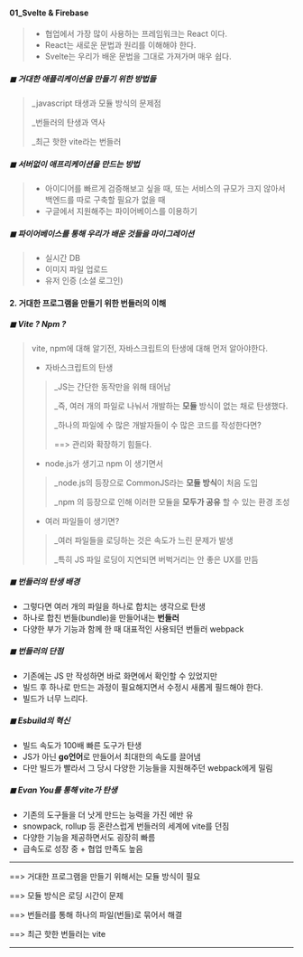 #### 01_Svelte & Firebase

> * 협업에서 가장 많이 사용하는 프레임워크는 React 이다. 
> * React는 새로운 문법과 원리를 이해해야 한다. 
> * Svelte는 우리가 배운 문법을 그대로 가져가며 매우 쉽다. 



##### ◼ 거대한 애플리케이션을 만들기 위한 방법들 

> _javascript 태생과 모듈 방식의 문제점
>
> _번들러의 탄생과 역사 
>
> _최근 핫한 vite라는 번들러 



##### ◼ 서버없이 애프리케이션을 만드는 방법 

> * 아이디어를 빠르게 검증해보고 싶을 때, 또는 서비스의 규모가 크지 않아서 백엔드를 따로 구축할 필요가 없을 때 
> * 구글에서 지원해주는 파이어베이스를 이용하기 



##### ◼ 파이어베이스를 통해 우리가 배운 것들을 마이그레이션 

> * 실시간 DB
> * 이미지 파일 업로드 
> * 유저 인증 (소셜 로그인)



#### 2. 거대한 프로그램을 만들기 위한 번들러의 이해 

##### ◼  Vite ? Npm ?

> vite, npm에 대해 알기전, 자바스크립트의 탄생에 대해 먼저 알아야한다.  
>
> * 자바스크립트의 탄생
>
> > _JS는 간단한 동작만을 위해 태어남 
> >
> > _즉, 여러 개의 파일로 나눠서 개발하는 **모듈** 방식이 없는 채로 탄생했다.
> >
> > _하나의 파일에 수 많은 개발자들이 수 많은 코드를 작성한다면? 
> >
> > ==> 관리와 확장하기 힘들다.  
>
> * node.js가 생기고 npm 이 생기면서 
>
> > _node.js의 등장으로 CommonJS라는 **모듈 방식**이 처음 도입
> >
> > _npm 의 등장으로 인해 이러한 모듈을 **모두가 공유** 할 수 있는 환경 조성
>
> * 여러 파일들이 생기면?
>
> > _여러 파일들을 로딩하는 것은 속도가 느린 문제가 발생 
> >
> > _특히 JS 파일 로딩이 지연되면 버벅거리는 안 좋은 UX를 만듬



##### ◼ 번들러의 탄생 배경 

* 그렇다면 여러 개의 파일을 하나로 합치는 생각으로 탄생
* 하나로 합친 번들(bundle)을 만들어내는 **번들러**
* 다양한 부가 기능과 함께 한 때 대표적인 사용되던 번들러 webpack



##### ◼ 번들러의 단점

* 기존에는 JS 만 작성하면 바로 화면에서 확인할 수 있었지만
* 빌드 후 하나로 만드는 과정이 필요해지면서 수정시 새롭게 필드해야 한다. 
* 빌드가 너무 느리다. 



##### ◼ Esbuild의 혁신

* 빌드 속도가 100배 빠른 도구가 탄생
* JS가 아닌 **go언어**로 만들어서 최대한의 속도를 끌어냄
* 다만 빌드가 빨라서 그 당시 다양한 기능들을 지원해주던 webpack에게 밀림 



##### ◼ Evan You를 통해 vite가 탄생 

* 기존의 도구들을 더 낫게 만드는 능력을 가진 에반 유 
* snowpack, rollup 등 혼란스럽게 번들러의 세계에 vite를 던짐
* 다양한 기능을 제공하면서도 굉장히 빠름 
* 급속도로 성장 중 + 협업 만족도 높음 



---

==> 거대한 프로그램을 만들기 위해서는 모듈 방식이 필요

==> 모듈 방식은 로딩 시간이 문제 

==> 번들러를 통해 하나의 파일(번들)로 묶어서 해결

==> 최근 핫한 번들러는 vite

---

